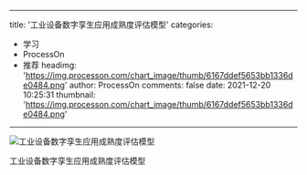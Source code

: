 
---
title: '工业设备数字孪生应用成熟度评估模型'
categories: 
 - 学习
 - ProcessOn
 - 推荐
headimg: 'https://img.processon.com/chart_image/thumb/6167ddef5653bb1336de0484.png'
author: ProcessOn
comments: false
date: 2021-12-20 10:25:31
thumbnail: 'https://img.processon.com/chart_image/thumb/6167ddef5653bb1336de0484.png'
---

<div>   
<img class="thumb" alt="工业设备数字孪生应用成熟度评估模型" src="https://img.processon.com/chart_image/thumb/6167ddef5653bb1336de0484.png" referrerpolicy="no-referrer">
<p>工业设备数字孪生应用成熟度评估模型</p>  
</div>
            